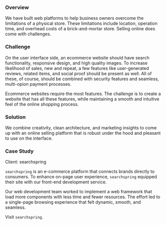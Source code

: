 ### Overview

We have built web platforms to help business owners overcome the limitations of a physical store. These limitations include location, operation time, and overhead costs of a brick-and-mortar store. Selling online does come with challenges.

### Challenge

On the user interface side, an ecommerce website should have search functionality, responsive design, and high quality images. To increase likelihood of sales, new and repeat, a few features like user-generated reviews, related items, and social proof should be present as well. All of these, of course, should be combined with security features and seamless, multi-opion payment processes.

Ecommerce websites require the most features. The challenge is to create a website that has all these features, while maintaining a smooth and intuitive feel of the online shopping process.

### Solution

We combine creativity, clean architecture, and marketing insights to come up with an online selling platform that is robust under the hood and pleasant to use on the interface.

### Case Study

Client: searchspring

`searchspring` is an e-commerce platform that connects brands directly to consumers. To enhance on-page user experience, `searchspring` equipped their site with our front-end development service.


Our web development team worked to implement a web framework that load more components with less time and fewer resources. The effort led to a single-page browsing experience that felt dynamic, smooth, and seamless. 

Visit `searchspring`.